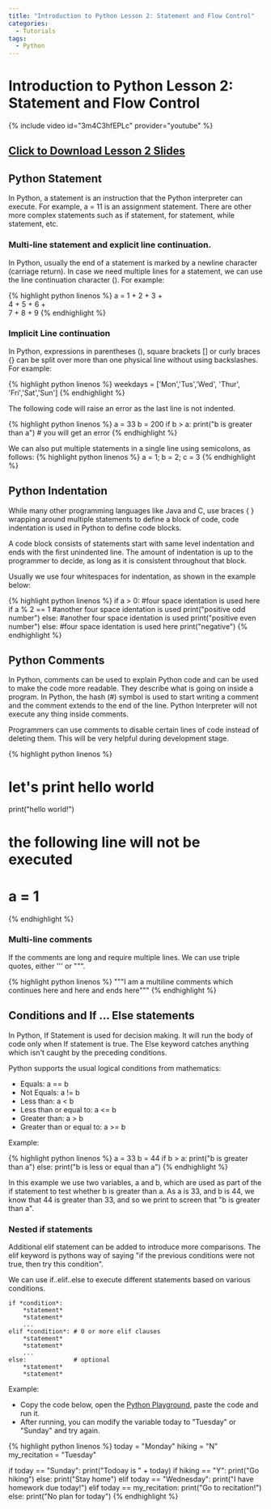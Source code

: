 ```yaml
---
title: "Introduction to Python Lesson 2: Statement and Flow Control"
categories:
  - Tutorials
tags:
  - Python
---
```


# Introduction to Python Lesson 2: Statement and Flow Control           
{% include video id="3m4C3hfEPLc" provider="youtube" %}

## [Click to Download Lesson 2 Slides](/assets/docs/intro_python_2.pdf)  

## Python Statement

In Python, a statement is an instruction that the Python interpreter can execute. For example, a = 11 is an assignment statement. There are other more complex statements such as if statement, for statement, while statement, etc.

### Multi-line statement and explicit line continuation.

In Python, usually the end of a statement is marked by a newline character (carriage return). In case we need multiple lines for a statement, we can use the line continuation character (\). For example:

{% highlight python linenos %}
a = 1 + 2 + 3 + \
    4 + 5 + 6 + \
    7 + 8 + 9
{% endhighlight %}


### Implicit Line continuation

In Python, expressions in parentheses (), square brackets [] or curly braces {} can be split over more than one physical line without using backslashes. For example:

{% highlight python linenos %}
weekdays = ['Mon','Tus','Wed',
            'Thur', 'Fri','Sat','Sun']
{% endhighlight %}

The following code will raise an error as the last line is not indented.

{% highlight python linenos %}
a = 33
b = 200
if b > a:
print("b is greater than a") # you will get an error
{% endhighlight %}


We can also put multiple statements in a single line using semicolons, as follows:
{% highlight python linenos %}
a = 1; b = 2; c = 3
{% endhighlight %}


## Python Indentation

While many other programming languages like Java and C,  use braces { } wrapping around multiple statements to define a block of code, code indentation is used in Python to define code blocks.

A code block consists of statements start with same level indentation and ends with the first unindented line. The amount of indentation is up to the programmer to decide, as long as it is consistent throughout that block.

Usually we use four whitespaces for indentation, as shown in the example below:

{% highlight python linenos %}
if a > 0:
    #four space identation is used here
    if a % 2 == 1
        #another four space identation is used
        print("positive odd number")
    else:
        #another four space identation is used
        print("positive even number")
else:
    #four space identation is used here
    print("negative")
{% endhighlight %}

## Python Comments

In Python, comments can be used to explain Python code and can be used to make the code more readable. They describe what is going on inside a program.  In Python, the hash (#) symbol is used to start writing a comment and the comment extends to the end of the line. Python Interpreter will not execute any thing inside comments.

Programmers can use comments to disable certain lines of code instead of deleting them. This will be very helpful during development stage.

{% highlight python linenos %}
# let's print hello world
print("hello world!")

# the following line will not be executed
# a = 1
{% endhighlight %}

### Multi-line comments

If the comments are long and require multiple lines. We can use triple quotes, either ''' or """.

{% highlight python linenos %}
"""I am a multiline comments which
continues here and here
and ends here"""
{% endhighlight %}


## Conditions and If ... Else statements

In Python, If Statement is used for decision making. It will run the body of code only when If statement is true.
The Else keyword catches anything which isn't caught by the preceding conditions.

Python supports the usual logical conditions from mathematics:

* Equals: a == b
* Not Equals: a != b
* Less than: a < b
* Less than or equal to: a <= b
* Greater than: a > b
* Greater than or equal to: a >= b

Example:

{% highlight python linenos %}
a = 33
b = 44
if b > a:
  print("b is greater than a")
else:
  print("b is less or equal than a")
{% endhighlight %}

In this example we use two variables, a and b, which are used as part of the if statement to test whether b is greater than a. As a is 33, and b is 44, we know that 44 is greater than 33, and so we print to screen that "b is greater than a".


### Nested if statements

Additional elif statement can be added to introduce more comparisons.
The elif keyword is pythons way of saying "if the previous conditions were not true, then try this condition".

We can use if..elif..else to execute different statements based on various conditions.

    if *condition*:
        *statement*
        *statement*
        ...
    elif *condition*: # 0 or more elif clauses
        *statement*
        *statement*
        ...    
    else:             # optional
        *statement*
        *statement*

Example:

* Copy the code below, open the [Python Playground](http://starcoder.org/playground/), paste the code and run it.
* After running, you can modify the variable today to "Tuesday" or "Sunday" and try again.

{% highlight python linenos %}
today = "Monday"
hiking = "N"
my_recitation = "Tuesday"

if today == "Sunday":
    print("Todoay is " + today)
    if hiking == "Y":
        print("Go hiking")
    else:
        print("Stay home")
elif today == "Wednesday":
    print("I have homework due today!")
elif today == my_recitation:
    print("Go to recitation!")
else:
    print("No plan for today")
{% endhighlight %}
